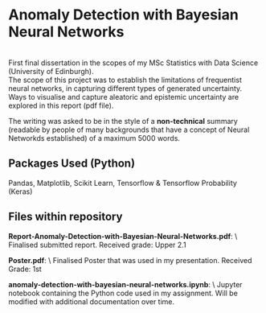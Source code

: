 # Anomaly Detection with Bayesian Neural Networks

\
First final dissertation in the scopes of my MSc Statistics with Data Science (University of Edinburgh). \
The scope of this project was to establish the limitations of frequentist neural networks, in capturing different types of generated uncertainty.\
Ways to visualise and capture aleatoric and epistemic uncertainty are explored in this report (pdf file).

The writing was asked to be in the style of a **non-technical** summary (readable by people of many backgrounds that have a concept of Neural Networkds established) of a maximum 5000 words.


## Packages Used (Python)
 
Pandas, Matplotlib, Scikit Learn, Tensorflow  & Tensorflow Probability (Keras)


## Files within repository


**Report-Anomaly-Detection-with-Bayesian-Neural-Networks.pdf**: \ Finalised submitted report. Received grade: Upper 2.1 

**Poster.pdf**: \ Finalised Poster that was used in my presentation. Received Grade: 1st

**anomaly-detection-with-bayesian-neural-networks.ipynb**: \ Jupyter notebook containing the Python code used in my assignment. Will be modified with additional documentation over time.


